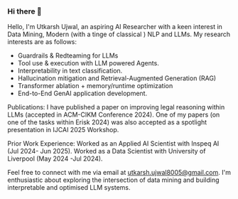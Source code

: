 ### Hi there 👋
Hello, I'm Utkarsh Ujwal, an aspiring AI Researcher with a keen interest in Data Mining, Modern (with a tinge of classical ) NLP and LLMs. 
My research interests are as follows:
- Guardrails & Redteaming for LLMs
- Tool use & execution with LLM powered Agents.
- Interpretability in text classification.
- Hallucination mitigation and Retrieval-Augmented Generation (RAG)
- Transformer ablation + memory/runtime optimization
- End-to-End GenAI application development.

Publications:
I have published a paper on improving legal reasoning within LLMs (accepted in ACM-CIKM Conference 2024).
One of my papers (on one of the tasks within Erisk 2024) was also accepted as a spotlight presentation in IJCAI 2025 Workshop.

Prior Work Experience:
Worked as an Applied AI Scientist with Inspeq AI (Jul 2024- Jun 2025).
Worked as a Data Scientist with University of Liverpool (May 2024 -Jul 2024).

Feel free to connect with me via email at utkarsh.ujwal8005@gmail.com. 
I'm enthusiastic about exploring the intersection of data mining and building interpretable and optimised LLM systems.

<!--
**UTK8005/UTK8005** is a ✨ _special_ ✨ repository because its `README.md` (this file) appears on your GitHub profile.

Here are some ideas to get you started:

- 🔭 I’m currently working on ...
- 🌱 I’m currently learning ...
- 👯 I’m looking to collaborate on ...
- 🤔 I’m looking for help with ...
- 💬 Ask me about ...
- 📫 How to reach me: ...
- 😄 Pronouns: ...
- ⚡ Fun fact: ...
-->
